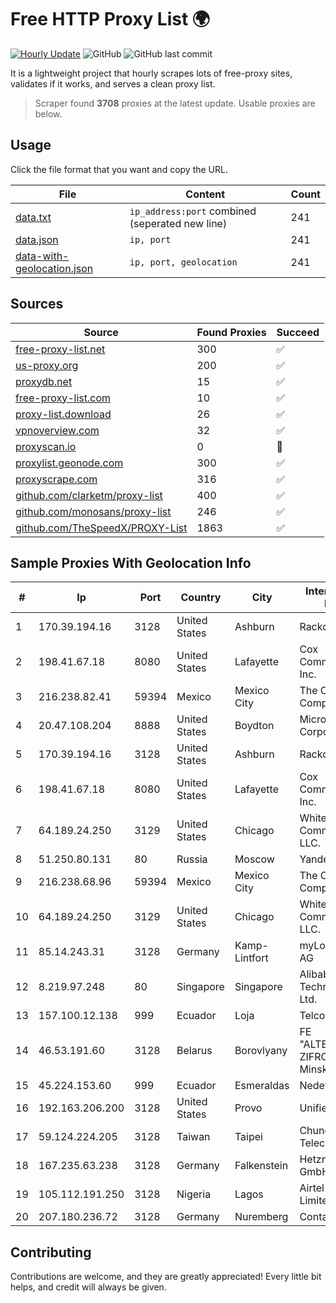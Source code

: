 
# Free HTTP Proxy List 🌍

[![Hourly Update](https://github.com/mertguvencli/http-proxy-list/actions/workflows/main.yml/badge.svg?branch=main)](https://github.com/mertguvencli/http-proxy-list/actions/workflows/main.yml)
![GitHub](https://img.shields.io/github/license/mertguvencli/http-proxy-list)
![GitHub last commit](https://img.shields.io/github/last-commit/mertguvencli/http-proxy-list)

It is a lightweight project that hourly scrapes lots of free-proxy sites, validates if it works, and serves a clean proxy list.


> Scraper found **3708** proxies at the latest update. Usable proxies are below.

## Usage

Click the file format that you want and copy the URL.


|File|Content|Count|
|----|-------|-----|
|[data.txt](https://raw.githubusercontent.com/mertguvencli/http-proxy-list/main/proxy-list/data.txt)|`ip_address:port` combined (seperated new line)|241|
|[data.json](https://raw.githubusercontent.com/mertguvencli/http-proxy-list/main/proxy-list/data.json)|`ip, port`|241|
|[data-with-geolocation.json](https://raw.githubusercontent.com/mertguvencli/http-proxy-list/main/proxy-list/data-with-geolocation.json)|`ip, port, geolocation`|241|

## Sources

|Source|Found Proxies|Succeed|
|------|-------------|-------|
|[free-proxy-list.net](https://free-proxy-list.net)|300|✅|
|[us-proxy.org](https://www.us-proxy.org)|200|✅|
|[proxydb.net](http://proxydb.net)|15|✅|
|[free-proxy-list.com](https://free-proxy-list.com/?page=&port=&type%5B%5D=http&type%5B%5D=https&up_time=0&search=Search)|10|✅|
|[proxy-list.download](https://www.proxy-list.download/HTTP)|26|✅|
|[vpnoverview.com](https://vpnoverview.com/privacy/anonymous-browsing/free-proxy-servers)|32|✅|
|[proxyscan.io](https://www.proxyscan.io)|0|🚫|
|[proxylist.geonode.com](https://proxylist.geonode.com/api/proxy-list?limit=300&page=1&sort_by=lastChecked&sort_type=desc&protocols=http,https)|300|✅|
|[proxyscrape.com](https://api.proxyscrape.com/v2/?request=displayproxies&protocol=http&timeout=10000&country=all&ssl=all&anonymity=all)|316|✅|
|[github.com/clarketm/proxy-list](https://raw.githubusercontent.com/clarketm/proxy-list/master/proxy-list-raw.txt)|400|✅|
|[github.com/monosans/proxy-list](https://raw.githubusercontent.com/monosans/proxy-list/main/proxies/http.txt)|246|✅|
|[github.com/TheSpeedX/PROXY-List](https://raw.githubusercontent.com/TheSpeedX/PROXY-List/master/http.txt)|1863|✅|


## Sample Proxies With Geolocation Info

|#|Ip|Port|Country|City|Internet Service Provider|
|-|--|----|-------|----|-------------------------|
|1|170.39.194.16|3128|United States|Ashburn|Rackdog, LLC|
|2|198.41.67.18|8080|United States|Lafayette|Cox Communications Inc.|
|3|216.238.82.41|59394|Mexico|Mexico City|The Constant Company|
|4|20.47.108.204|8888|United States|Boydton|Microsoft Corporation|
|5|170.39.194.16|3128|United States|Ashburn|Rackdog, LLC|
|6|198.41.67.18|8080|United States|Lafayette|Cox Communications Inc.|
|7|64.189.24.250|3129|United States|Chicago|WhiteSky Communications, LLC.|
|8|51.250.80.131|80|Russia|Moscow|Yandex.Cloud LLC|
|9|216.238.68.96|59394|Mexico|Mexico City|The Constant Company|
|10|64.189.24.250|3129|United States|Chicago|WhiteSky Communications, LLC.|
|11|85.14.243.31|3128|Germany|Kamp-Lintfort|myLoc managed IT AG|
|12|8.219.97.248|80|Singapore|Singapore|Alibaba (US) Technology Co., Ltd.|
|13|157.100.12.138|999|Ecuador|Loja|Telconet S.A|
|14|46.53.191.60|3128|Belarus|Borovlyany|FE "ALTERNATIVNAYA ZIFROVAYA SET" Minsk|
|15|45.224.153.60|999|Ecuador|Esmeraldas|Nedetel S.A.|
|16|192.163.206.200|3128|United States|Provo|Unified Layer|
|17|59.124.224.205|3128|Taiwan|Taipei|Chunghwa Telecom Co., Ltd.|
|18|167.235.63.238|3128|Germany|Falkenstein|Hetzner Online GmbH|
|19|105.112.191.250|3128|Nigeria|Lagos|Airtel Networks Limited|
|20|207.180.236.72|3128|Germany|Nuremberg|Contabo GmbH|



## Contributing

Contributions are welcome, and they are greatly appreciated! Every
little bit helps, and credit will always be given.


